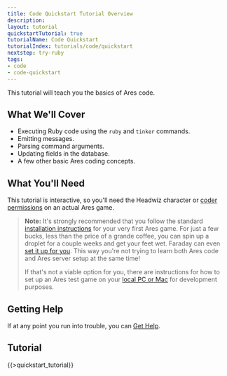 ```yaml
---
title: Code Quickstart Tutorial Overview
description:
layout: tutorial
quickstartTutorial: true
tutorialName: Code Quickstart
tutorialIndex: tutorials/code/quickstart
nextstep: try-ruby
tags: 
- code
- code-quickstart
---
```


This tutorial will teach you the basics of Ares code.

## What We'll Cover

* Executing Ruby code using the `ruby` and `tinker` commands.
* Emitting messages.
* Parsing command arguments.
* Updating fields in the database.
* A few other basic Ares coding concepts.

## What You'll Need

This tutorial is interactive, so you'll need the Headwiz character or [coder permissions](/tutorials/manage/roles) on an actual Ares game.  

> <i class="fa fa-exclamation-triangle"></i> **Note:** It's strongly recommended that you follow the standard [installation instructions](/tutorials/install) for your very first Ares game.  For just a few bucks, less than the price of a grande coffee, you can spin up a droplet for a couple weeks and get your feet wet.  Faraday can even [set it up for you](/tutorials/install/easy-mode).  This way you're not trying to learn both Ares code and Ares server setup at the same time!  
>
> If that's not a viable option for you, there are instructions for how to set up an Ares test game on your [local PC or Mac](/tutorials/code/dev-tools) for development purposes.  

## Getting Help

If at any point you run into trouble, you can [Get Help](/feedback).

## Tutorial

{{>quickstart_tutorial}}
